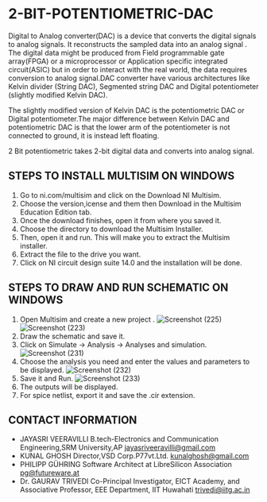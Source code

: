 # 2-BIT-POTENTIOMETRIC-DAC
Digital to Analog converter(DAC) is a device that converts the digital signals to analog signals. It reconstructs the sampled data into an analog signal . The digital data might be produced from Field programmable gate array(FPGA) or a microprocessor or Application specific integrated circuit(ASIC) but in order to interact with the real world, the data requires conversion to analog signal.DAC converter have various architectures like Kelvin divider (String DAC), Segmented string DAC and Digital potentiometer (slightly modified Kelvin DAC).

The slightly modified version of Kelvin DAC is the potentiometric DAC or Digital potentiometer.The major difference between Kelvin DAC and potentiometric DAC is that the lower arm of the potentiometer is not connected to ground, it is instead left floating.

2 Bit potentiometric takes 2-bit digital data and converts into analog signal.

## STEPS TO INSTALL MULTISIM ON WINDOWS
1) Go to ni.com/multisim and click on the Download NI Multisim.
2) Choose the version,icense and them then Download in the Multisim Education Edition tab.
3) Once the download finishes, open it from where you saved it.
4) Choose the directory to download the Multisim Installer.
5) Then, open it and run. This will make you to extract the Multisim installer.
6) Extract the file to the drive you want.
7) Click on NI circuit design suite 14.0 and the installation will be done.

## STEPS TO DRAW AND RUN SCHEMATIC ON WINDOWS
1) Open Multisim and create a new project .
![Screenshot (225)](https://user-images.githubusercontent.com/40025087/84753827-244ed200-afdd-11ea-9e06-c52e98cc7204.png)
![Screenshot (223)](https://user-images.githubusercontent.com/40025087/84754142-90313a80-afdd-11ea-9e3c-33187326f9c7.png)
2) Draw the schematic and save it.
3) Click on Simulate -> Analysis -> Analyses and simulation.
![Screenshot (231)](https://user-images.githubusercontent.com/40025087/84755157-f23e6f80-afde-11ea-92b9-3165442ed16a.png)
4) Choose the analysis you need and enter the values and parameters to be displayed.
![Screenshot (232)](https://user-images.githubusercontent.com/40025087/84755828-b2c45300-afdf-11ea-970e-c3f21322e12e.png)
5) Save it and Run.
![Screenshot (233)](https://user-images.githubusercontent.com/40025087/84756148-0cc51880-afe0-11ea-910e-5f4b1ce8ab7f.png)
6) The outputs will be displayed.
7) For spice netlist, export it and save the .cir extension.


## CONTACT INFORMATION
* JAYASRI VEERAVILLI B.tech-Electronics and Communication Engineering,SRM University,AP jayasriveeravilli@gmail.com
* KUNAL GHOSH Director,VSD Corp.P77vt.Ltd. kunalghosh@gmail.com
* PHILIPP GÜHRING Software Architect at LibreSilicon Association pg@futureware.at
* Dr. GAURAV TRIVEDI Co-Principal Investigator, EICT Academy, and Associative Professor, EEE Department, IIT Huwahati trivedi@iitg.ac.in
